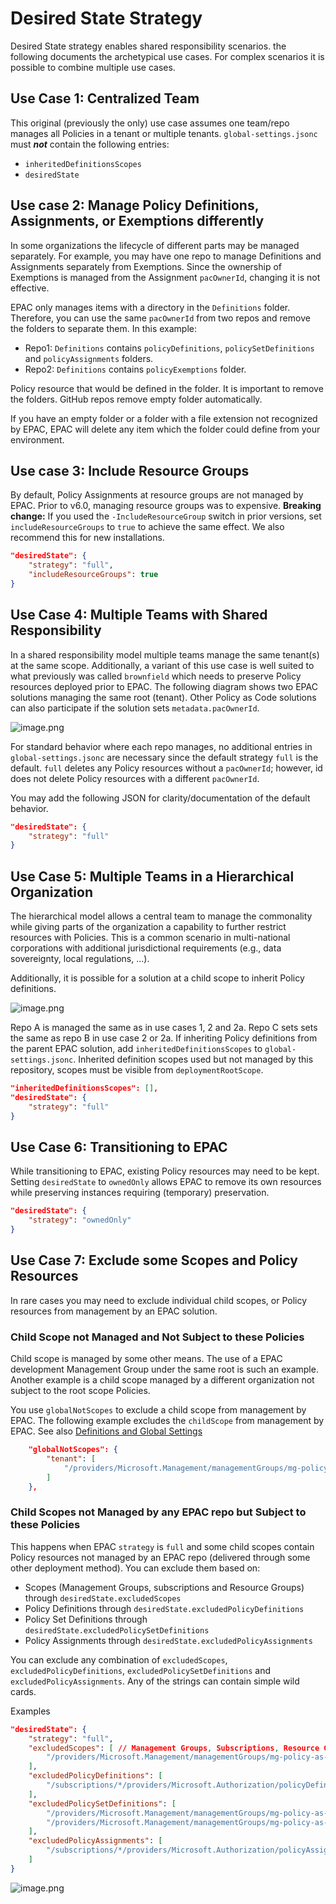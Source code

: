 # Desired State Strategy

Desired State strategy enables shared responsibility scenarios. the following documents the archetypical use cases. For complex scenarios it is possible to combine multiple use cases.

## Use Case 1: Centralized Team

This original (previously the only) use case assumes one team/repo manages all Policies in a tenant or multiple tenants. `global-settings.jsonc` must ***not*** contain the following entries:

* `inheritedDefinitionsScopes`
* `desiredState`

## Use case 2: Manage Policy Definitions, Assignments, or Exemptions differently

In some organizations the lifecycle of different parts may be managed separately. For example, you may have one repo to manage Definitions and Assignments separately from Exemptions. Since the ownership of Exemptions is managed from the Assignment `pacOwnerId`, changing it is not effective.

EPAC only manages items with a directory in the `Definitions` folder. Therefore, you can use the same `pacOwnerId` from two repos and remove the folders to separate them. In this example:

* Repo1: `Definitions` contains `policyDefinitions`, `policySetDefinitions` and `policyAssignments` folders.
* Repo2: `Definitions` contains `policyExemptions` folder.

Policy resource that would be defined in the folder. It is important to remove the folders. GitHub repos remove empty folder automatically.

If you have an empty folder or a folder with a file extension not recognized by EPAC, EPAC will delete any item which the folder could define from your environment.

## Use case 3: Include Resource Groups

By default, Policy Assignments at resource groups are not managed by EPAC. Prior to v6.0, managing resource groups was to expensive. **Breaking change:** If you used the `-IncludeResourceGroup` switch in prior versions, set `includeResourceGroups` to `true` to achieve the same effect. We also recommend this for new installations.

```json
"desiredState": {
    "strategy": "full",
    "includeResourceGroups": true
}
```

## Use Case 4: Multiple Teams with Shared Responsibility

In a shared responsibility model multiple teams manage the same tenant(s) at the same scope. Additionally, a variant of this use case is well suited to what previously was called `brownfield` which needs to preserve Policy resources deployed prior to EPAC. The following diagram shows two EPAC solutions managing the same root (tenant). Other Policy as Code solutions can also participate if the solution sets `metadata.pacOwnerId`.

![image.png](Images/shared-responsibility.png)

For standard behavior where each repo manages, no additional entries in `global-settings.jsonc` are necessary since the default strategy `full` is the default. `full` deletes any Policy resources without a `pacOwnerId`; however, id does not delete Policy resources with a different `pacOwnerId`.

You may add the following JSON for clarity/documentation of the default behavior.

```json
"desiredState": {
    "strategy": "full"
}
```

## Use Case 5:  Multiple Teams in a Hierarchical Organization

The hierarchical model allows a central team to manage the commonality while giving parts of the organization a capability to further restrict resources with Policies. This is a common scenario in multi-national corporations with additional jurisdictional requirements (e.g., data sovereignty, local regulations, ...).

Additionally, it is possible for a solution at a child scope to inherit Policy definitions.

![image.png](Images/shared-hierarchical.png)

Repo A is managed the same as in use cases 1, 2 and 2a. Repo C sets sets the same as repo B in use case 2 or 2a. If inheriting Policy definitions from the parent EPAC solution, add `inheritedDefinitionsScopes` to `global-settings.jsonc`. Inherited definition scopes used but not managed by this repository, scopes must be visible from `deploymentRootScope`.

```json
"inheritedDefinitionsScopes": [],
"desiredState": {
    "strategy": "full"
}
```

## Use Case 6: Transitioning to EPAC

While transitioning to EPAC, existing Policy resources may need to be kept. Setting `desiredState` to `ownedOnly` allows EPAC to remove its own resources while preserving instances requiring (temporary) preservation.


```json
"desiredState": {
    "strategy": "ownedOnly"
}
```

## Use Case 7: Exclude some Scopes and Policy Resources

In rare cases you may need to exclude individual child scopes, or Policy resources from management by an EPAC solution.

### Child Scope not Managed and Not Subject to these Policies

Child scope is managed by some other means. The use of a EPAC development Management Group under the same root is such an example. Another example is a child scope managed by a different organization not subject to the root scope Policies.

You use `globalNotScopes` to exclude a child scope from management by EPAC. The following example excludes the `childScope` from management by EPAC. See also [Definitions and Global Settings](definitions-and-global-settings.md#global-settings)

```json
    "globalNotScopes": {
        "tenant": [
            "/providers/Microsoft.Management/managementGroups/mg-policy-as-code"
        ]
    },
```

### Child Scopes not Managed by any EPAC repo but Subject to these Policies

This happens when EPAC `strategy` is `full` and some child scopes contain Policy resources not managed by an EPAC repo (delivered through some other deployment method). You can exclude them based on:

- Scopes (Management Groups, subscriptions and Resource Groups) through `desiredState.excludedScopes`
- Policy Definitions through `desiredState.excludedPolicyDefinitions`
- Policy Set Definitions through `desiredState.excludedPolicySetDefinitions`
- Policy Assignments through `desiredState.excludedPolicyAssignments`

You can exclude any combination of `excludedScopes`, `excludedPolicyDefinitions`, `excludedPolicySetDefinitions` and `excludedPolicyAssignments`. Any of the strings can contain simple wild cards.

Examples

```json
"desiredState": {
    "strategy": "full",
    "excludedScopes": [ // Management Groups, Subscriptions, Resource Groups
        "/providers/Microsoft.Management/managementGroups/mg-policy-as-code/childScope"
    ],
    "excludedPolicyDefinitions": [
        "/subscriptions/*/providers/Microsoft.Authorization/policyDefinitions/childScope-policy"
    ],
    "excludedPolicySetDefinitions": [
        "/providers/Microsoft.Management/managementGroups/mg-policy-as-code/providers/Microsoft.Authorization/policySetDefinitions/pattern-policy-set-*",
        "/providers/Microsoft.Management/managementGroups/mg-policy-as-code/providers/Microsoft.Authorization/policySetDefinitions/one-of-policy-set"
    ],
    "excludedPolicyAssignments": [
        "/subscriptions/*/providers/Microsoft.Authorization/policyAssignments/my-*"
    ]
}
```

![image.png](Images/shared-excluded.png)

